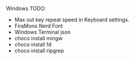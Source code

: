 
Windows TODO:
 - Max out key repeat speed in Keyboard settings.
 - FiraMono Nerd Font
 - Windows Terminal json
 - choco install mingw
 - choco install fd
 - choco install ripgrep
